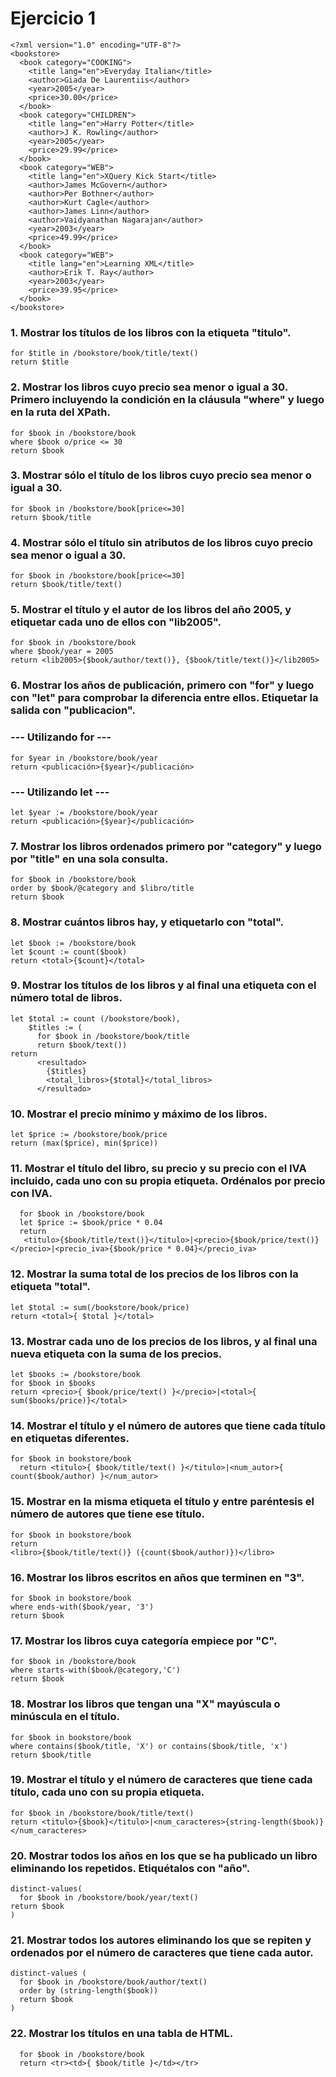 # Ejercicio 1

```
<?xml version="1.0" encoding="UTF-8"?>
<bookstore>
  <book category="COOKING">
    <title lang="en">Everyday Italian</title>
    <author>Giada De Laurentiis</author>
    <year>2005</year>
    <price>30.00</price>
  </book>
  <book category="CHILDREN">
    <title lang="en">Harry Potter</title>
    <author>J K. Rowling</author>
    <year>2005</year>
    <price>29.99</price>
  </book>
  <book category="WEB">
    <title lang="en">XQuery Kick Start</title>
    <author>James McGovern</author>
    <author>Per Bothner</author>
    <author>Kurt Cagle</author>
    <author>James Linn</author>
    <author>Vaidyanathan Nagarajan</author>
    <year>2003</year>
    <price>49.99</price>
  </book>
  <book category="WEB">
    <title lang="en">Learning XML</title>
    <author>Erik T. Ray</author>
    <year>2003</year>
    <price>39.95</price>
  </book>
</bookstore> 
```
### 1.	Mostrar los títulos de los libros con la etiqueta "titulo".
```
for $title in /bookstore/book/title/text()
return $title
```
### 2.	Mostrar los libros cuyo precio sea menor o igual a 30. Primero incluyendo la condición en la cláusula "where" y luego en la ruta del XPath.
```
for $book in /bookstore/book
where $book o/price <= 30
return $book
```
### 3.	Mostrar sólo el título de los libros cuyo precio sea menor o igual a 30.
```
for $book in /bookstore/book[price<=30]
return $book/title                       
```
### 4.	Mostrar sólo el título sin atributos de los libros cuyo precio sea menor o igual a 30.
```
for $book in /bookstore/book[price<=30]
return $book/title/text()
```
### 5.	Mostrar el título y el autor de los libros del año 2005, y etiquetar cada uno de ellos con "lib2005".
```
for $book in /bookstore/book 
where $book/year = 2005 
return <lib2005>{$book/author/text()}, {$book/title/text()}</lib2005>                                      
```
### 6.	Mostrar los años de publicación, primero con "for" y luego con "let" para comprobar la diferencia entre ellos. Etiquetar la salida con "publicacion".
### --- Utilizando for ---
```
for $year in /bookstore/book/year
return <publicación>{$year}</publicación>
```
### --- Utilizando let ---
```
let $year := /bookstore/book/year
return <publicación>{$year}</publicación>
```
### 7.	Mostrar los libros ordenados primero por "category" y luego por "title" en una sola consulta.
```
for $book in /bookstore/book
order by $book/@category and $libro/title
return $book
```
### 8.	Mostrar cuántos libros hay, y etiquetarlo con "total".
```
let $book := /bookstore/book
let $count := count($book)
return <total>{$count}</total>
```
### 9.	Mostrar los títulos de los libros y al final una etiqueta con el número total de libros.
```
let $total := count (/bookstore/book),
    $titles := (
      for $book in /bookstore/book/title 
      return $book/text()) 
return 
      <resultado>
        {$titles}
        <total_libros>{$total}</total_libros>
      </resultado>
```
### 10.	Mostrar el precio mínimo y máximo de los libros.
```
let $price := /bookstore/book/price
return (max($price), min($price))
```
### 11.	Mostrar el título del libro, su precio y su precio con el IVA incluido, cada uno con su propia etiqueta. Ordénalos por precio con IVA.
```
  for $book in /bookstore/book
  let $price := $book/price * 0.04
  return
   <titulo>{$book/title/text()}</titulo>|<precio>{$book/price/text()}</precio>|<precio_iva>{$book/price * 0.04}</precio_iva>
```
### 12.	Mostrar la suma total de los precios de los libros con la etiqueta "total".
```
let $total := sum(/bookstore/book/price)
return <total>{ $total }</total>
```
### 13.	Mostrar cada uno de los precios de los libros, y al final una nueva etiqueta con la suma de los precios.
```
let $books := /bookstore/book
for $book in $books
return <precio>{ $book/price/text() }</precio>|<total>{ sum($books/price)}</total>
```
### 14.	Mostrar el título y el número de autores que tiene cada título en etiquetas diferentes.
```
for $book in bookstore/book
  return <titulo>{ $book/title/text() }</titulo>|<num_autor>{ count($book/author) }</num_autor>
```
### 15.	Mostrar en la misma etiqueta el título y entre paréntesis el número de autores que tiene ese título.
```
for $book in bookstore/book
return
<libro>{$book/title/text()} ({count($book/author)})</libro>
```
### 16.	Mostrar los libros escritos en años que terminen en "3".
```
for $book in bookstore/book
where ends-with($book/year, '3')
return $book
```
### 17.	Mostrar los libros cuya categoría empiece por "C".
```
for $book in /bookstore/book
where starts-with($book/@category,'C')
return $book
```
### 18.	Mostrar los libros que tengan una "X" mayúscula o minúscula en el título.
```
for $book in bookstore/book
where contains($book/title, 'X') or contains($book/title, 'x')
return $book/title
```
### 19.	Mostrar el título y el número de caracteres que tiene cada título, cada uno con su propia etiqueta.
```
for $book in /bookstore/book/title/text()
return <titulo>{$book}</titulo>|<num_caracteres>{string-length($book)}</num_caracteres>

```
### 20.	Mostrar todos los años en los que se ha publicado un libro eliminando los repetidos. Etiquétalos con "año".
```
distinct-values(
  for $book in /bookstore/book/year/text()
return $book
)
```
### 21.	Mostrar todos los autores eliminando los que se repiten y ordenados por el número de caracteres que tiene cada autor.
```
distinct-values (
  for $book in /bookstore/book/author/text()
  order by (string-length($book))
  return $book
)
```
### 22.	Mostrar los títulos en una tabla de HTML.
```
  for $book in /bookstore/book
  return <tr><td>{ $book/title }</td></tr>

```

